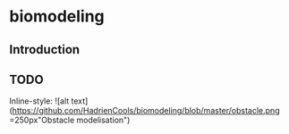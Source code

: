 # biomodeling

## Introduction
## TODO

Inline-style: 
![alt text](https://github.com/HadrienCools/biomodeling/blob/master/obstacle.png =250px"Obstacle modelisation")

